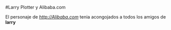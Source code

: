 #Larry Plotter y Alibaba.com

El personaje de *http://Alibaba.com* tenia acongojados a todos los amigos de **larry**

